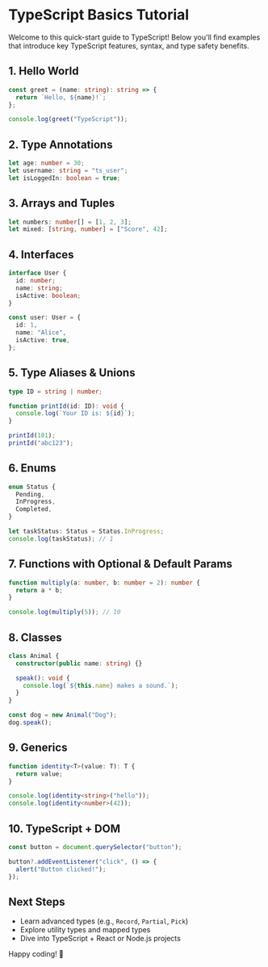 # TypeScript Basics Tutorial

Welcome to this quick-start guide to TypeScript! Below you'll find examples that introduce key TypeScript features, syntax, and type safety benefits.

## 1. Hello World

```ts
const greet = (name: string): string => {
  return `Hello, ${name}!`;
};

console.log(greet("TypeScript"));
```

## 2. Type Annotations

```ts
let age: number = 30;
let username: string = "ts_user";
let isLoggedIn: boolean = true;
```

## 3. Arrays and Tuples

```ts
let numbers: number[] = [1, 2, 3];
let mixed: [string, number] = ["Score", 42];
```

## 4. Interfaces

```ts
interface User {
  id: number;
  name: string;
  isActive: boolean;
}

const user: User = {
  id: 1,
  name: "Alice",
  isActive: true,
};
```

## 5. Type Aliases & Unions

```ts
type ID = string | number;

function printId(id: ID): void {
  console.log(`Your ID is: ${id}`);
}

printId(101);
printId("abc123");
```

## 6. Enums

```ts
enum Status {
  Pending,
  InProgress,
  Completed,
}

let taskStatus: Status = Status.InProgress;
console.log(taskStatus); // 1
```

## 7. Functions with Optional & Default Params

```ts
function multiply(a: number, b: number = 2): number {
  return a * b;
}

console.log(multiply(5)); // 10
```

## 8. Classes

```ts
class Animal {
  constructor(public name: string) {}

  speak(): void {
    console.log(`${this.name} makes a sound.`);
  }
}

const dog = new Animal("Dog");
dog.speak();
```

## 9. Generics

```ts
function identity<T>(value: T): T {
  return value;
}

console.log(identity<string>("hello"));
console.log(identity<number>(42));
```

## 10. TypeScript + DOM

```ts
const button = document.querySelector("button");

button?.addEventListener("click", () => {
  alert("Button clicked!");
});
```

## Next Steps

- Learn advanced types (e.g., `Record`, `Partial`, `Pick`)
- Explore utility types and mapped types
- Dive into TypeScript + React or Node.js projects

Happy coding! 🚀
